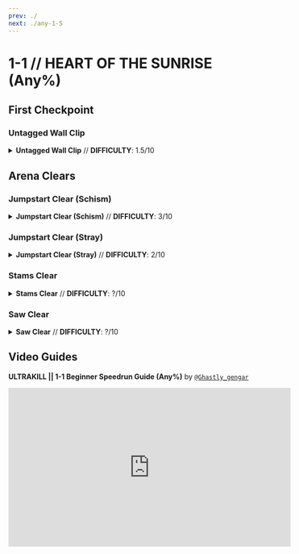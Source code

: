 ```yaml
---
prev: ./
next: ./any-1-S
---
```


# 1-1 // HEART OF THE SUNRISE (Any%)

## First Checkpoint

<div class="hidden-header">

### Untagged Wall Clip

</div>

<details class="easy">
    <summary>
        <b>Untagged Wall Clip</b> // <b>DIFFICULTY</b>: 1.5/10
    </summary>
    <p>
        Start off by doing a <a href="/speedrun-tech#slam-storage">Slam Store</a> in the entrance pipe, and <a href="/speedrun-tech#slide-jump">Slide Jump</a>, then <a href="/speedrun-tech#slide-jump">Slide Jump</a> slightly to the right to curve around the cerberus statue. When you land turn left and slide under the tree branch.
    </p>
    <p>
        Stand against the wall between the fallen pillar and the door, look straight down, fire and a frozen rocket. Jump and slam to mount the rocket, this will place you out of bounds.
    </p>
    <p>
        Slam off the rocket, and turn around, let yourself fall for a moment, then <a href="/speedrun-tech#flick-ub">Flick UB</a> to the checkpoint.
        <video width="735" height="auto" loop controls muted>
        <source src="https://i.imgur.com/WpBkcXy.mp4" type="video/mp4">
    </video>
    </p>
</details>


## Arena Clears

<div class="hidden-header">

### Jumpstart Clear (Schism)

</div>
<details class=easy>
    <summary>
        <b>Jumpstart Clear (Schism)</b> // <b>DIFFICULTY</b>: 3/10
    </summary>
    <p>
        After you checkpoint, <a href="/speedrun-tech#dash-jump">Dash Jump</a> then <a href="/speedrun-tech#slide-jump">Slide Jump</a> when you land to preserve speed to reach the arena.
    </p>
    <p>
        Fire saws as you enter the arena, place all of your magnets on the bottom center of the exit door then fire an oversaw.
    </p>
    <p>
        Whiplash and jumpstart one of the schisms, fire nails into it until it dies, then throw a few coins for additional conduction.
    </p>
    <p>
        Stand in the center of the room facing straight up, and <a href="/speedrun-tech#nukes">Nuke</a> when the drones spawn.
    </p>
    <p>
        Delaying the <a href="/speedrun-tech#nukes">Nuke</a> until slightly after the drones spawn will make it kill all of them more consistently.
        </p>
    <p>
        <a href="/speedrun-tech#slideways-exit">Slideways Exit</a>
        <video width="735" height="auto" loop controls muted>
        <source src="https://i.imgur.com/9eM3yAO.mp4" type="video/mp4">
    </video>
    </p>
</details>

<div class="hidden-header">

### Jumpstart Clear (Stray)

</div>

<details class=easy>
    <summary>
        <b>Jumpstart Clear (Stray)</b> // <b>DIFFICULTY</b>: 2/10
        </summary>
    <p>
        After you checkpoint, <a href="/speedrun-tech#dash-jump">Dash Jump</a> then <a href="/speedrun-tech#slide-jump">Slide Jump</a> when you land to preserve speed to reach the arena.
    </p>
    <p>
        Fire saws as you enter the arena, place all of your magnets on the bottom center of the exit door then fire an oversaw.
    </p>
    <p>
        Whiplash and jumpstart one of the strays, fire nails into it until it dies, then throw a few coins for additional conduction.
    </p>
    <p>
        Stand in the center of the room facing straight up, and <a href="/speedrun-tech#nukes">Nuke</a> when the drones spawn.
    </p>
    <p>
        Delaying the <a href="/speedrun-tech#nukes">Nuke</a> until slightly after the drones spawn will make it kill all of them more consistently.
    </p>
    <a href="/speedrun-tech#slam-store-exit">Slam Store Exit</a>
    <video width="735" height="auto" loop controls muted>
    <source src="https://i.imgur.com/4HlXrFD.mp4" type="video/mp4">
    </video>
</details>

<div class="hidden-header">

### Stams Clear

</div>
<details class=hard>
    <summary>
        <b>Stams Clear</b> // <b>DIFFICULTY</b>: ?/10
        </summary>
    <p>
        Dev note: (TBA) To Be Added
    </p>
    <a href="/speedrun-tech#slam-store-exit">Slam Store Exit</a>
    <video width="735" height="auto" loop controls muted>
    <source src="https://i.imgur.com/9eM3yAO.mp4" type="video/mp4">
    </video>
</details>

<div class="hidden-header">

### Saw Clear

</div>
<details class=hard>
    <summary>
        <b>Saw Clear</b> // <b>DIFFICULTY</b>: ?/10
    </summary>
    <p>
        Dev note: (TBA) To Be Added
    </p>
    <a href="/speedrun-tech#slam-store-exit">Slam Store Exit</a>
    <video width="735" height="auto" loop controls muted>
    <source src="https://i.imgur.com/9eM3yAO.mp4" type="video/mp4">
    </video>
</details>

## Video Guides
<b>ULTRAKILL || 1-1 Beginner Speedrun Guide (Any%)</b> by <a href="https://www.youtube.com/@ghastly_gengar/videos"><code>@Ghastly_gengar</code></a>
<iframe width="560" height="315" src="https://www.youtube.com/embed/ijORySeQzKc" frameborder="0" allow="accelerometer; autoplay; clipboard-write; encrypted-media; gyroscope; picture-in-picture" allowfullscreen></iframe>
